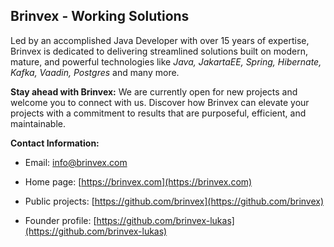 ## Brinvex - Working Solutions

Led by an accomplished Java Developer with over 15 years of expertise, Brinvex is dedicated to delivering streamlined solutions built on modern, mature, and powerful technologies like 
_Java, JakartaEE, Spring, Hibernate, Kafka, Vaadin, Postgres_ and many more.

**Stay ahead with Brinvex:**
We are currently open for new projects and welcome you to connect with us. Discover how Brinvex can elevate your projects with a commitment to results that are purposeful, efficient, and maintainable.

**Contact Information:**

- Email: [info@brinvex.com](mailto:info@brinvex.com)

- Home page: [https://brinvex.com](https://brinvex.com)

- Public projects: [https://github.com/brinvex](https://github.com/brinvex)

- Founder profile: [https://github.com/brinvex-lukas](https://github.com/brinvex-lukas)

